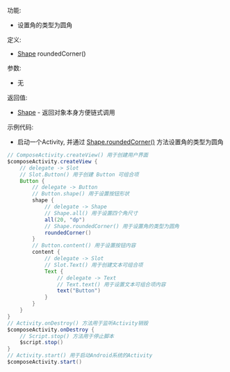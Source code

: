功能:

+ 设置角的类型为圆角

定义:

+ [Shape](/API/UI/Compose/Theme/Shape/Shape/README.md) roundedCorner()

参数:

+ 无

返回值:

+ [Shape](/API/UI/Compose/Theme/Shape/Shape/README.md) - 返回对象本身方便链式调用

示例代码:

+ 启动一个Activity, 并通过 [Shape.roundedCorner()](/API/UI/Compose/Theme/Shape/Shape/README.md?id=roundedCorner)
  方法设置角的类型为圆角

```groovy
// ComposeActivity.createView() 用于创建用户界面
$composeActivity.createView {
    // delegate -> Slot
    // Slot.Button() 用于创建 Button 可组合项
    Button {
        // delegate -> Button
        // Button.shape() 用于设置按钮形状
        shape {
            // delegate -> Shape
            // Shape.all() 用于设置四个角尺寸
            all(20, "dp")
            // Shape.roundedCorner() 用于设置角的类型为圆角
            roundedCorner()
        }
        // Button.content() 用于设置按钮内容
        content {
            // delegate -> Slot
            // Slot.Text() 用于创建文本可组合项
            Text {
                // delegate -> Text
                // Text.text() 用于设置文本可组合项内容
                text("Button")
            }
        }
    }
}
// Activity.onDestroy() 方法用于监听Activity销毁
$composeActivity.onDestroy {
    // Script.stop() 方法用于停止脚本
    $script.stop()
}
// Activity.start() 用于启动Android系统的Activity
$composeActivity.start()
```